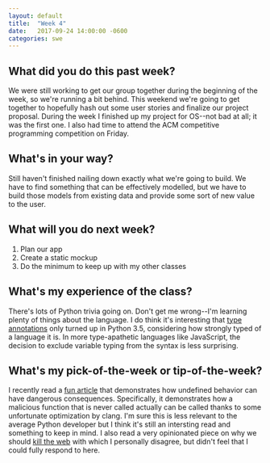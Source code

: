 ```yaml
---
layout: default
title:  "Week 4"
date:   2017-09-24 14:00:00 -0600
categories: swe
---
```


## What did you do this past week?
We were still working to get our group together during the beginning of the week, so we're running a bit behind. This weekend we're going to get together to hopefully hash out some user stories and finalize our project proposal. During the week I finished up my project for OS--not bad at all; it was the first one. I also had time to attend the ACM competitive programming competition on Friday.

## What's in your way?
Still haven't finished nailing down exactly what we're going to build. We have to find something that can be effectively modelled, but we have to build those models from existing data and provide some sort of new value to the user. 

## What will you do next week?
1. Plan our app
2. Create a static mockup
3. Do the minimum to keep up with my other classes

## What's my experience of the class?
There's lots of Python trivia going on. Don't get me wrong--I'm learning plenty of things about the language. I do think it's interesting that [type annotations](https://www.python.org/dev/peps/pep-0484/) only turned up in Python 3.5, considering how strongly typed of a language it is. In more type-apathetic languages like JavaScript, the decision to exclude variable typing from the syntax is less surprising.

## What's my pick-of-the-week or tip-of-the-week?
I recently read a [fun article](https://kristerw.blogspot.com/2017/09/why-undefined-behavior-may-call-never.html) that demonstrates how undefined behavior can have dangerous consequences. Specifically, it demonstrates how a malicious function that is never called actually can be called thanks to some unfortunate optimization by clang. I'm sure this is less relevant to the average Python developer but I think it's still an intersting read and something to keep in mind. I also read a very opinionated piece on why we should [kill the web](https://blog.plan99.net/its-time-to-kill-the-web-974a9fe80c89) with which I personally disagree, but didn't feel that I could fully respond to here. 